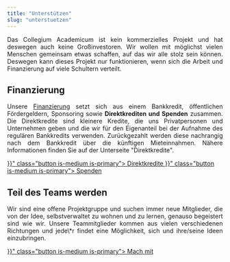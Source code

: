 ```yaml
---
title: "Unterstützen"
slug: "unterstuetzen"
---
```

<p style="text-align:justify">
Das Collegium Academicum ist kein kommerzielles Projekt und hat deswegen auch keine Großinvestoren.
Wir wollen mit möglichst vielen Menschen gemeinsam etwas schaffen, auf das wir alle stolz sein können.
Deswegen kann dieses Projekt nur funktionieren, wenn sich die Arbeit und Finanzierung auf viele Schultern verteilt.
</p>

## Finanzierung

<p style="text-align: justify">
Unsere <a href="/finanzierung">Finanzierung</a> setzt sich aus einem Bankkredit, öffentlichen Fördergeldern, Sponsoring sowie
<b>Direktkrediten und Spenden</b> zusammen. Die Direktkredite sind kleinere Kredite, die uns Privatpersonen und
Unternehmen geben und die wir für den Eigenanteil bei der Aufnahme des regulären Bankkredits verwenden.
Zurückgezahlt werden diese nachrangig nach dem Bankkredit über die künftigen Mieteinnahmen.
Nähere Informationen finden Sie auf der Unterseite "Direktkredite".
</p>

<div class="buttons is-centered">
    <a href="{{< relref "/pages/unterstuetzen/direktkredite" >}}" class="button is-medium is-primary">
        <span class="icon">
            <i class="icon-heart"></i>
        </span>
        <span>Direktkredite</span>
    </a>
    <a href="{{< relref "/pages/unterstuetzen/spenden" >}}" class="button is-medium is-primary">
        <span class="icon">
            <i class="icon-heart"></i>
        </span>
        <span>Spenden</span>
    </a>
</div>

## Teil des Teams werden

<p style="text-align: justify">
Wir sind eine offene Projektgruppe und suchen immer neue Mitglieder, die von der Idee, selbstverwaltet zu wohnen und zu lernen, genauso begeistert sind wie wir. Unsere Teammitglieder kommen aus vielen verschiedenen Richtungen und jede\*r findet eine Möglichkeit, sich und ihre/seine Ideen einzubringen.
</p>

<div class="buttons is-centered">
    <a href="{{< relref "/pages/unterstuetzen/mach-mit" >}}" class="button is-medium is-primary">
        <span class="icon">
            <i class="icon-wrench"></i>
        </span>
        <span>Mach mit</span>
    </a>
</div>
